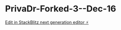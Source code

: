 # PrivaDr-Forked-3--Dec-16

[Edit in StackBlitz next generation editor ⚡️](https://stackblitz.com/~/github.com/alaadin007/PrivaDr-Forked-3--Dec-16)